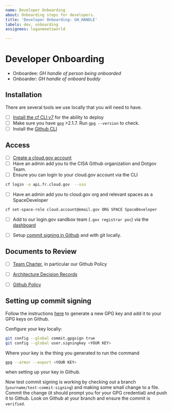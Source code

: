 ```yaml
---
name: Developer Onboarding
about: Onboarding steps for developers.
title: 'Developer Onboarding: GH_HANDLE'
labels: dev, onboarding
assignees: loganmeetsworld

---
```


# Developer Onboarding

- Onboardee: _GH handle of person being onboarded_
- Onboarder: _GH handle of onboard buddy_ 

## Installation

There are several tools we use locally that you will need to have.
- [ ] [Install the cf CLI v7](https://docs.cloudfoundry.org/cf-cli/install-go-cli.html#pkg-mac) for the ability to deploy 
- [ ] Make sure you have `gpg` >2.1.7. Run `gpg --version` to check.
- [ ] Install the [Github CLI](https://cli.github.com/)

## Access

- [ ] [Create a cloud.gov account](https://cloud.gov/docs/getting-started/accounts/)
- [ ] Have an admin add you to the CISA Github organization and Dotgov Team.
- [ ] Ensure you can login to your cloud.gov account via the CLI
```bash
cf login -a api.fr.cloud.gov  --sso
```
- [ ] Have an admin add you to cloud.gov org and relevant spaces as a SpaceDeveloper
```bash
cf set-space-role cloud.account@email.gov ORG SPACE SpaceDeveloper
```
- [ ] Add to our login.gov sandbox team (`.gov registrar poc`) via the [dashboard](https://dashboard.int.identitysandbox.gov/)
- [ ] Setup [commit signing in Github](#setting-up-commit-signing) and with git locally.


## Documents to Review

- [ ] [Team Charter](https://docs.google.com/document/d/1xhMKlW8bMcxyF7ipsOYxw1SQYVi-lWPkcDHSUS6miNg/edit), in particular our Github Policy
- [ ] [Architecture Decision Records](https://github.com/cisagov/dotgov/tree/main/docs/architecture/decisions)
- [ ] [Github Policy](https://github.com/cisagov/dotgov/tree/main/CONTRIBUTING.md)


## Setting up commit signing

Follow the instructions [here](https://docs.github.com/en/authentication/managing-commit-signature-verification/generating-a-new-gpg-key) to generate a new GPG key and add it to your GPG keys on Github.

Configure your key locally: 

```bash
git config --global commit.gpgsign true
git config --global user.signingkey <YOUR KEY>
```

Where your key is the thing you generated to run the command

```bash
gpg --armor --export <YOUR KEY>
```

when setting up your key in Github.

Now test commit signing is working by checking out a branch (`yourname/test-commit-signing`) and making some small change to a file. Commit the change (it should prompt you for your GPG credential) and push it to Github. Look on Github at your branch and ensure the commit is `verified`.
